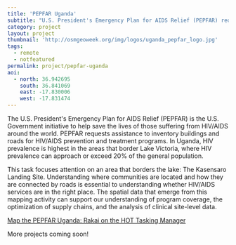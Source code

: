 ```yaml
---
title: 'PEPFAR Uganda' 
subtitle: "U.S. President's Emergency Plan for AIDS Relief (PEPFAR) requests assistance to inventory buildings and roads for HIV/AIDS prevention and treatment programs in Uganda"
category: project
layout: project
thumbnail: 'http://osmgeoweek.org/img/logos/uganda_pepfar_logo.jpg'
tags:
  - remote
  - notfeatured
permalink: project/pepfar-uganda
aoi:
  - north: 36.942695
    south: 36.841069
    east: -17.830006
    west: -17.831474
---
```


The U.S. President's Emergency Plan for AIDS Relief (PEPFAR) is the U.S. Government initiative to help save the lives of those suffering from HIV/AIDS around the world. PEPFAR requests assistance to inventory buildings and roads for HIV/AIDS prevention and treatment programs. In Uganda, HIV prevalence is highest in the areas that border Lake Victoria, where HIV prevalence can approach or exceed 20% of the general population. 

This task focuses attention on an area that borders the lake: The Kasensaro Landing Site. Understanding where communities are located and how they are connected by roads is essential to understanding whether HIV/AIDS services are in the right place. The spatial data that emerge from this mapping activity can support our understanding of program coverage, the optimization of supply chains, and the analysis of clinical site-level data.

[Map the PEPFAR Uganda: Rakai on the HOT Tasking Manager](http://tasks.hotosm.org/project/2272)

More projects coming soon!
